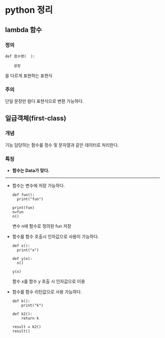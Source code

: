 # python 정리

## lambda 함수

### 정의

```
def 함수명(  ):
    
    문장
```
을 다르게 표현하는 표현식

### 주의

단일 문장만 람다 표현식으로 변환 가능하다.

## 일급객체(first-class)

### 개념

기능 담당하는 함수를 정수 및 문자열과 같은 데이터로 처리한다.

### 특징

- **함수는 Data가 맞다.**

---

- 함수는 변수에 저장 가능하다. 
  ```
  def fun():
    print("fun")

  print(fun)
  n=fun
  n()
  ```
  변수 n에 함수로 정의된 fun 저장      

- 함수를 함수 호출시 인자값으로 사용이 가능하다.
  ```
  def x():
    print("x")

  def y(n):
    n()

  y(x)
  ```
  함수 x를 함수 y 호출 시 인자값으로 이용

- 함수를 함수 리턴값으로 사용 가능하다.
    ```
    def k():
        print("k")

    def k2():
        return k

    result = k2()
    result()
    ```
